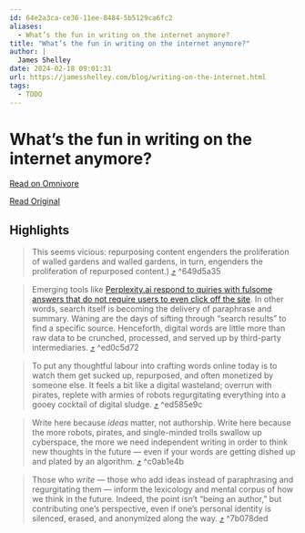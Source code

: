 ```yaml
---
id: 64e2a3ca-ce36-11ee-8484-5b5129ca6fc2
aliases:
  - What’s the fun in writing on the internet anymore?
title: "What’s the fun in writing on the internet anymore?"
author: |
  James Shelley
date: 2024-02-18 09:01:31
url: https://jamesshelley.com/blog/writing-on-the-internet.html
tags:
  - TODO
---
```


# What’s the fun in writing on the internet anymore?

[Read on Omnivore](https://omnivore.app/me/what-s-the-fun-in-writing-on-the-internet-anymore-18dbb4c3887)

[Read Original](https://jamesshelley.com/blog/writing-on-the-internet.html)

## Highlights

> This seems vicious: repurposing content engenders the proliferation of walled gardens and walled gardens, in turn, engenders the proliferation of repurposed content.) [⤴️](https://omnivore.app/me/what-s-the-fun-in-writing-on-the-internet-anymore-18dbb4c3887#649d5a35-0df7-4b8b-89e8-7edcc71c7b1b)  ^649d5a35

> Emerging tools like [Perplexity.ai respond to quiries with fulsome answers that do not require users to even click off the site](https://www.perplexity.ai/search/google-search-results-ET4ll7tdT6axzwgifCC3Gw?s=c). In other words, search itself is becoming the delivery of paraphrase and summary. Waning are the days of sifting through “search results” to find a specific source. Henceforth, digital words are little more than raw data to be crunched, processed, and served up by third-party intermediaries. [⤴️](https://omnivore.app/me/what-s-the-fun-in-writing-on-the-internet-anymore-18dbb4c3887#ed0c5d72-bbe9-4c65-9844-b1dacbb608c1)  ^ed0c5d72

> To put any thoughtful labour into crafting words online today is to watch them get sucked up, repurposed, and often monetized by someone else. It feels a bit like a digital wasteland; overrun with pirates, replete with armies of robots regurgitating everything into a gooey cocktail of digital sludge. [⤴️](https://omnivore.app/me/what-s-the-fun-in-writing-on-the-internet-anymore-18dbb4c3887#ed585e9c-5b5c-4ba3-b309-fd4c699284f7)  ^ed585e9c

> Write here because _ideas_ matter, not authorship. Write here because the more robots, pirates, and single-minded trolls swallow up cyberspace, the more we need independent writing in order to think new thoughts in the future — even if your words are getting dished up and plated by an algorithm. [⤴️](https://omnivore.app/me/what-s-the-fun-in-writing-on-the-internet-anymore-18dbb4c3887#c0ab1e4b-8936-4a05-a292-af478dba580a)  ^c0ab1e4b

> Those who _write_ — those who add ideas instead of paraphrasing and regurgitating them — inform the lexicology and mental corpus of how we think in the future. Indeed, the point isn’t “being an author,” but contributing one’s perspective, even if one’s personal identity is silenced, erased, and anonymized along the way. [⤴️](https://omnivore.app/me/what-s-the-fun-in-writing-on-the-internet-anymore-18dbb4c3887#7b078ded-05e6-4f8a-9a4b-7f2a9c4add1f)  ^7b078ded


